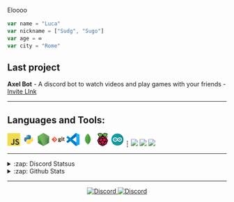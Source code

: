 Eloooo
```js
var name = "Luca"
var nickname = ["Sudg", "Sugo"]
var age = ∞
var city = "Rome"
```

## Last project

**Axel Bot** - A discord bot to watch videos and play games with your friends - [Invite LInk](https://dev.sudg.it/bot/axel)

---

## Languages and Tools:

<code><img height="30" src="https://raw.githubusercontent.com/devicons/devicon/master/icons/javascript/javascript-original.svg"></code>
<code><img height="30" src="https://raw.githubusercontent.com/github/explore/80688e429a7d4ef2fca1e82350fe8e3517d3494d/topics/python/python.png"></code>
<code><img height="30" src="https://raw.githubusercontent.com/github/explore/80688e429a7d4ef2fca1e82350fe8e3517d3494d/topics/nodejs/nodejs.png"></code>
<code><img height="30" src="https://raw.githubusercontent.com/github/explore/80688e429a7d4ef2fca1e82350fe8e3517d3494d/topics/git/git.png"></code>
<code><img height="30" src="https://raw.githubusercontent.com/github/explore/80688e429a7d4ef2fca1e82350fe8e3517d3494d/topics/visual-studio-code/visual-studio-code.png"></code>
<code><img height="30" src="https://github.com/devicons/devicon/blob/master/icons/mongodb/mongodb-original.svg"></code>
<code><img height="30" src="https://raw.githubusercontent.com/github/explore/80688e429a7d4ef2fca1e82350fe8e3517d3494d/topics/raspberry-pi/raspberry-pi.png"></code>
<code><img height="30" src="https://raw.githubusercontent.com/github/explore/80688e429a7d4ef2fca1e82350fe8e3517d3494d/topics/arduino/arduino.png"></code>
 ┆ 
<code><img height="30" src="https://fabricmc.net/assets/logo.png"></code>
<code><img height="30" src="https://raw.githubusercontent.com/gnembon/fabric-carpet/master/src/main/resources/assets/carpet/icon.png"></code>
<code><img height="30" src="https://avatars2.githubusercontent.com/u/5411890"></code>

---
<details>
  <summary>:zap: Discord Statsus</summary>
    
<img height="100px" src="https://discord.c99.nl/widget/theme-4/542597756082978836.png">
    
</details>

<details>
  <summary>:zap: Github Stats</summary>
    
![Sudg stats](https://github-readme-stats.vercel.app/api?username=SudgYT&theme=tokyonight) 
    
![Sudg Languages](https://github-readme-stats.vercel.app/api/top-langs/?username=SudgYT&theme=tokyonight&hide=batchfile,csss)
    
</details>

---

<p align="center">
<a href="https://sudg.it/link/discord">
    <img src="https://user-images.githubusercontent.com/59381835/92191514-d649ad80-ee18-11ea-9bc4-e95c7a122a99.png" alt="Discord" width="80"/>
  </a>
<a href="https://sudg.it/link/youtube">
    <img src="https://user-images.githubusercontent.com/59381835/92191346-676c5480-ee18-11ea-8240-e416eb1a5b5d.png" alt="Discord" width="80"/>
  </a>
</p>
